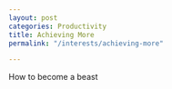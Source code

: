 ```yaml
---
layout: post
categories: Productivity
title: Achieving More
permalink: "/interests/achieving-more"

---
```


How to become a beast

